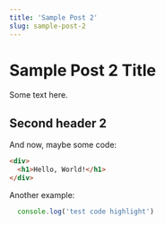 ```yaml
---
title: 'Sample Post 2'
slug: sample-post-2
---
```

# Sample Post 2 Title
Some text here.

## Second header 2
And now, maybe some code:

```html
<div>
  <h1>Hello, World!</h1>
</div>
```

Another example:

```javascript
  console.log('test code highlight')
```
